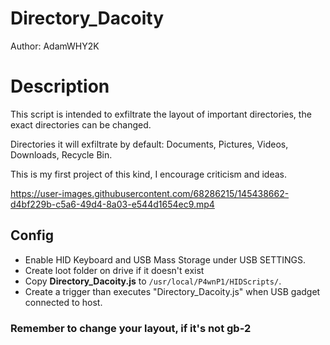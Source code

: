 # Directory_Dacoity

Author: AdamWHY2K

# Description
This script is intended to exfiltrate the layout of important directories, the exact directories can be changed.

Directories it will exfiltrate by default: Documents, Pictures, Videos, Downloads, Recycle Bin.

This is my first project of this kind, I encourage criticism and ideas.

https://user-images.githubusercontent.com/68286215/145438662-d4bf229b-c5a6-49d4-8a03-e544d1654ec9.mp4

## Config

* Enable HID Keyboard and USB Mass Storage under USB SETTINGS.
* Create loot folder on drive if it doesn't exist
* Copy **Directory_Dacoity.js** to ```/usr/local/P4wnP1/HIDScripts/```.
* Create a trigger than executes "Directory_Dacoity.js" when USB gadget connected to host.

### Remember to change your layout, if it's not gb-2
